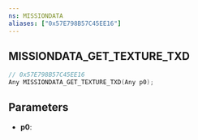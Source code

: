 ```yaml
---
ns: MISSIONDATA
aliases: ["0x57E798B57C45EE16"]
---
```

## MISSIONDATA_GET_TEXTURE_TXD

```c
// 0x57E798B57C45EE16
Any MISSIONDATA_GET_TEXTURE_TXD(Any p0);
```

## Parameters
* **p0**:
